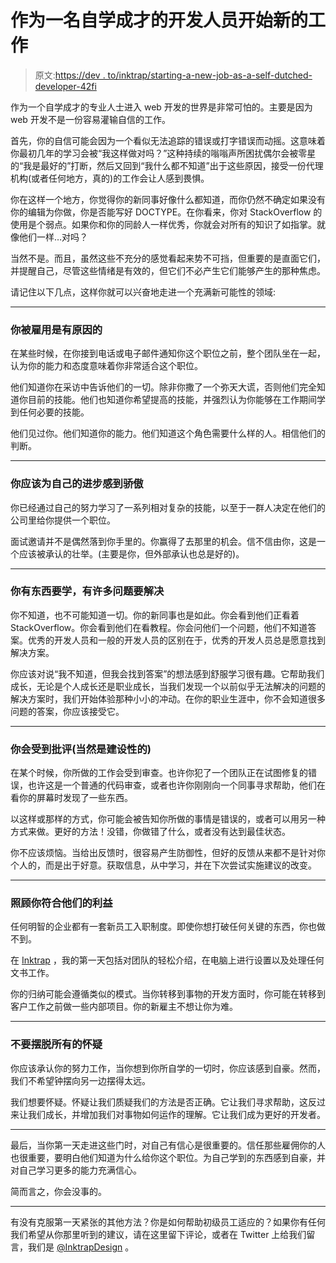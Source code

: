 # 作为一名自学成才的开发人员开始新的工作

> 原文:[https://dev . to/inktrap/starting-a-new-job-as-a-self-dutched-developer-42fi](https://dev.to/inktrap/starting-a-new-job-as-a-self-taught-developer-42fi)

作为一个自学成才的专业人士进入 web 开发的世界是非常可怕的。主要是因为 web 开发不是一份容易灌输自信的工作。

首先，你的自信可能会因为一个看似无法追踪的错误或打字错误而动摇。这意味着你最初几年的学习会被“我这样做对吗？”这种持续的嗡嗡声所困扰偶尔会被零星的“我是最好的”打断，然后又回到“我什么都不知道”出于这些原因，接受一份代理机构(或者任何地方，真的)的工作会让人感到畏惧。

你在这样一个地方，你觉得你的新同事好像什么都知道，而你仍然不确定如果没有你的编辑为你做，你是否能写好 DOCTYPE。在你看来，你对 StackOverflow 的使用是个弱点。如果你和你的同龄人一样优秀，你就会对所有的知识了如指掌。就像他们一样…对吗？

当然不是。而且，虽然这些不充分的感觉看起来势不可挡，但重要的是直面它们，并提醒自己，尽管这些情绪是有效的，但它们不必产生它们能够产生的那种焦虑。

请记住以下几点，这样你就可以兴奋地走进一个充满新可能性的领域:

* * *

### 你被雇用是有原因的

在某些时候，在你接到电话或电子邮件通知你这个职位之前，整个团队坐在一起，认为你的能力和态度意味着你非常适合这个职位。

他们知道你在采访中告诉他们的一切。除非你撒了一个弥天大谎，否则他们完全知道你目前的技能。他们也知道你希望提高的技能，并强烈认为你能够在工作期间学到任何必要的技能。

他们见过你。他们知道你的能力。他们知道这个角色需要什么样的人。相信他们的判断。

* * *

### 你应该为自己的进步感到骄傲

你已经通过自己的努力学习了一系列相对复杂的技能，以至于一群人决定在他们的公司里给你提供一个职位。

面试邀请并不是偶然落到你手里的。你赢得了去那里的机会。信不信由你，这是一个应该被承认的壮举。(主要是你，但外部承认也总是好的)。

* * *

### 你有东西要学，有许多问题要解决

你不知道，也不可能知道一切。你的新同事也是如此。你会看到他们正看着 StackOverflow。你会看到他们在看教程。你会问他们一个问题，他们不知道答案。优秀的开发人员和一般的开发人员的区别在于，优秀的开发人员总是愿意找到解决方案。

你应该对说“我不知道，但我会找到答案”的想法感到舒服学习很有趣。它帮助我们成长，无论是个人成长还是职业成长，当我们发现一个以前似乎无法解决的问题的解决方案时，我们开始体验那种小小的冲动。在你的职业生涯中，你不会知道很多问题的答案，你应该接受它。

* * *

### 你会受到批评(当然是建设性的)

在某个时候，你所做的工作会受到审查。也许你犯了一个团队正在试图修复的错误，也许这是一个普通的代码审查，或者也许你刚刚向一个同事寻求帮助，他们在看你的屏幕时发现了一些东西。

以这样或那样的方式，你可能会被告知你所做的事情是错误的，或者可以用另一种方式来做。更好的方法！没错，你做错了什么，或者没有达到最佳状态。

你不应该烦恼。当给出反馈时，很容易产生防御性，但好的反馈从来都不是针对你个人的，而是出于好意。获取信息，从中学习，并在下次尝试实施建议的改变。

* * *

### 照顾你符合他们的利益

任何明智的企业都有一套新员工入职制度。即使你想打破任何关键的东西，你也做不到。

在 [Inktrap](https://www.inktrap.co.uk/) ，我的第一天包括对团队的轻松介绍，在电脑上进行设置以及处理任何文书工作。

你的归纳可能会遵循类似的模式。当你转移到事物的开发方面时，你可能在转移到客户工作之前做一些内部项目。你的新雇主不想让你为难。

* * *

### [](#dont-get-rid-of-all-the-doubt)不要摆脱所有的怀疑

你应该承认你的努力工作，当你想到你所自学的一切时，你应该感到自豪。然而，我们不希望钟摆向另一边摆得太远。

我们想要怀疑。怀疑让我们质疑我们的方法是否正确。它让我们寻求帮助，这反过来让我们成长，并增加我们对事物如何运作的理解。它让我们成为更好的开发者。

* * *

最后，当你第一天走进这些门时，对自己有信心是很重要的。信任那些雇佣你的人也很重要，要明白他们知道为什么给你这个职位。为自己学到的东西感到自豪，并对自己学习更多的能力充满信心。

简而言之，你会没事的。

* * *

有没有克服第一天紧张的其他方法？你是如何帮助初级员工适应的？如果你有任何我们希望从你那里听到的建议，请在这里留下评论，或者在 Twitter 上给我们留言，我们是 [@InktrapDesign](https://twitter.com/inktrapdesign) 。